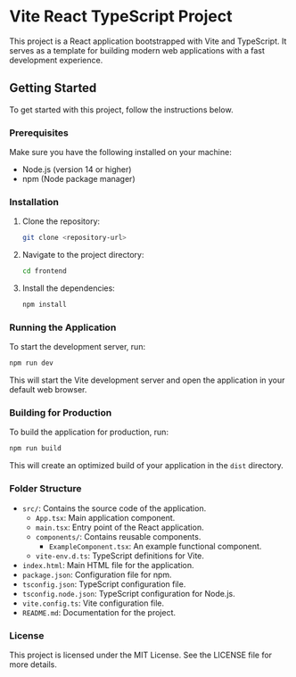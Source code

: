 # Vite React TypeScript Project

This project is a React application bootstrapped with Vite and TypeScript. It serves as a template for building modern web applications with a fast development experience.

## Getting Started

To get started with this project, follow the instructions below.

### Prerequisites

Make sure you have the following installed on your machine:

- Node.js (version 14 or higher)
- npm (Node package manager)

### Installation

1. Clone the repository:

   ```bash
   git clone <repository-url>
   ```

2. Navigate to the project directory:

   ```bash
   cd frontend
   ```

3. Install the dependencies:

   ```bash
   npm install
   ```

### Running the Application

To start the development server, run:

```bash
npm run dev
```

This will start the Vite development server and open the application in your default web browser.

### Building for Production

To build the application for production, run:

```bash
npm run build
```

This will create an optimized build of your application in the `dist` directory.

### Folder Structure

- `src/`: Contains the source code of the application.
  - `App.tsx`: Main application component.
  - `main.tsx`: Entry point of the React application.
  - `components/`: Contains reusable components.
    - `ExampleComponent.tsx`: An example functional component.
  - `vite-env.d.ts`: TypeScript definitions for Vite.
- `index.html`: Main HTML file for the application.
- `package.json`: Configuration file for npm.
- `tsconfig.json`: TypeScript configuration file.
- `tsconfig.node.json`: TypeScript configuration for Node.js.
- `vite.config.ts`: Vite configuration file.
- `README.md`: Documentation for the project.

### License

This project is licensed under the MIT License. See the LICENSE file for more details.